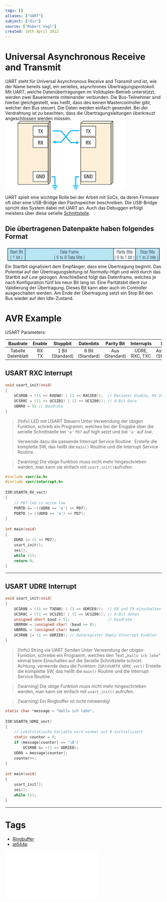 ```yaml
---
tags: []
aliases: ["UART"]
subject: ["dic"]
source: ["Robert Vogl"]
created: 19th April 2022
---
```


# Universal Asynchronous Receive and Transmit

UART steht für Universal Asynchronous Receive and Transmit und ist, wie der Name bereits sagt, ein serielles, asynchrones Übertragungsprotokoll.
Mit UART, welche Datenübertragungen im Vollduplex-Betrieb unterstützt, werden zwei Bauelemente miteinander verbunden.
Die Bus-Teilnehmer sind hierbei gleichgestellt, was heißt, dass des keinen Mastercontroller gibt, welcher den Bus steuert.
Die Daten werden einfach gesendet. Bei der Verdrahtung ist zu beachten, dass die Übertragungsleitungen überkreuzt angeschlossen werden müssen.
![UART_Wiring](assets/UART_Wiring.png)

UART spielt eine wichtige Rolle bei der Arbeit mit SoCs, da deren Firmware oft über eine USB-Bridge den Flashspeicher beschreiben. Die USB-Bridge spricht das System dabei mit UART an. Auch das Debuggen erfolgt meistens über diese serielle [Schnittstelle]({MOC}%20Schnittstellen.md).

## Die übertragenen Datenpakte haben folgendes Format
![UART_Frame](assets/UART_Frame.png)
Ein Startbit signalisiert dem Empfänger, dass eine Übertragung beginnt. Das Potential auf der Übertragungsleitung ist _Normally-High_ und wird durch das Startbit auf _Low_ gezogen. Anschließend folgt das Datenframe, welches je nach Konfiguration fünf bis neun Bit lang ist. Eine Paritätsbit dient zur Validierung der Übertragung. Dieses Bit kann aber auch im Controller ausgeschalten werden. Am Ende der Übertragung setzt ein Stop Bit den Bus wieder auf den Idle-Zustand.

# AVR Example

USART Parameters:

|       Baudrate        |  Enable  |       Stoppbit        |       Datenbits       |     Parity Bit      |   Interrupts   |           Mode            |
|:---------------------:|:--------:|:---------------------:|:---------------------:|:-------------------:|:--------------:|:-------------------------:|
| Tabelle<br>Datenblatt | RX<br>TX | 1 Bit <br> (Standard) | 8 Bit <br> (Standard) | Aus <br> (Standard) | UDRE, RXC, TXC | Asynchron <br> (Standard) |

## USART RXC Interrupt
```c
void usart_init(void)
{
	UCSR0B = ((1 << RXEN0) | (1 << RXCIE0));  // Reciever Enable, RX Interrupt Enable
	UCSR0C = ((1 << UCSZ01) | (1 << UCSZ00)); // 8-Bit Data
	UBRR0 = 51 // Baudrate
}
```

> [!info] LED mit USART Steuern
> Unter Verwendung der obigen Funktion, schreib ein Programm,
> welches bei der Eingabe über die serielle Schnittstelle bei `'e'` `PD7` auf *high* setzt und bei `'a'` auf *low*.
> 
> Verwende dazu die passende Interrupt Service Routine.
> Erstelle die komplette SW, das heißt die `main()` Routine und die Interrupt Service Routine.

> [!warning] Die obige Funktion muss nicht mehr hingeschrieben werden, man kann sie einfach mit `usart_init()`aufrufen.

```c
#include <avr/io.h>
#include <avr/interrupt.h>

ISR(USART0_RX_vect)
{
	// PD7-led is acive low
	PORTD &= ~((UDR0 == 'e') << PD7);
	PORTD |= ((UDR0 == 'a') << PD7);
}

int main(void)
{
	DDRD |= (1 << PD7);
	usart_init();
	sei();
	while (1);
	return 0;
}
```

---

## USART UDRE Interrupt

```c
void usart_init(void)
{
	UCSR0B = ((1 << TXEN0) | (1 << UDRIE0));  // RX und TX einschalten
	UCSR0C = ((1 << UCSZ01) | (1 << UCSZ00)); // 8-Bit daten
	unsigned short baud = 51;                 // baudrate
	UBRR0H = (unsigned char) (baud >> 8);
	UBRR0L = (unsigned char) baud;
	UCSR0B |= (1 << UDRIE0); // Dataregister Empty Interrupt Enablen
}
```

> [!info] String via UART Senden
> Unter Verwendung der obigen Funktion, schreibe ein Programm, welches den Text `„Hallo ich lebe“` einmal beim Einschalten auf die Serielle
> Schnittstelle schickt.
> Achtung, verwende dazu die Funktion: `ISR(USART0_UDRE_vect)`
> Erstelle die komplette SW, das heißt die `main()` Routine und die Interrupt Service Routine.

> [!warning] Die obige Funktion muss nicht mehr hingeschrieben werden, man kann sie einfach mit `usart_init()` aufrufen.

> [!warning] Ein Ringbuffer ist nicht notwendig!

```c
static char *message = "Hallo ich lebe";

ISR(USART0_UDRE_vect)
{
	// Lokalstatische Variable wird einmal auf 0 initialisiert
	static counter = 0;
	if (message[counter] == '\0')
		UCSR0B &= ~(1 << UDRIE0);
	UDR0 = message[counter];
	counter++;
}

int main(void)
{
	usart_init();
	sei();
	while (1);
}
```

---
# Tags

- [Ringbuffer](Ringbuffer.md)
- [at644p](AVR%20ATmega644p.md)

![at644p](datasheets/at644p.pdf)
